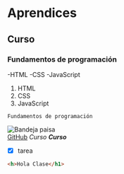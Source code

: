 # Aprendices
## Curso
### Fundamentos de programación

-HTML
-CSS
-JavaScript

1. HTML
2. CSS
3. JavaScript

~~~
Fundamentos de programación
~~~

![Bandeja paisa](https://cdn.colombia.com/gastronomia/2011/08/02/bandeja-paisa-1616.webp)<br>
[GitHub](https://github.com/)
*Curso*
***Curso***

-[x] tarea

```html
<h>Hola Clase</h1>
```
